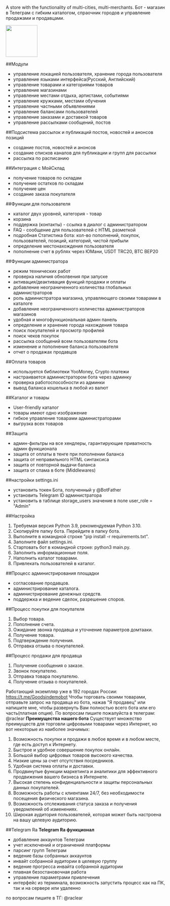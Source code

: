 A store with the functionality of multi-cities, multi-merchants. Бот - магазин в Телеграм с гибким каталогом, спраочник городов и управление продажами и продавцами.

<img src="tggoodsinbot.gif" width="100"/>


##Модули
- управление локацией пользователя, хранение города пользователя
- управление языками интерфейса(Русский, Английский)
- управление товарами и категориями товаров
- управление магазинами
- управление местами отдыха, артистами, событиями
- управление кружками, местами обучения
- управление частными объявлениями
- управление балансами пользователей
- управление заказами и доставкой товаров
- управление рассылками сообщений, постов

##Подсистема рассылок и публикаций постов, новостей и анонсов позиций
- создание постов, новостей и анонсов
- создание списков каналов для публикации и групп для рассылки
- рассылка по расписанию

##Интеграция с МойСклад
- получение товаров по складам
- получение остатков по складам
- получение цен
- создание заказа покупателя

##Функции для пользователя
- каталог двух уровней, категория - товар
- корзина
- поддержка (контакты) - ссылка в диалог с администратором
- FAQ - сообщение для пользователей с HTML разметкой
- подробная Статистика бота: кол-во пополнений, покупок, пользователей, позиций, категорий, чистой прибыли
- определение местонахождения пользователя
- пополнение счет в рублях через ЮМани, USDT TRC20, BTC BEP20

##Функции администратора
- режим технических работ
- проверка наличия обнолвения при запуске
- активация/деактивация функций продажи и оплаты
- добавление неограниченного количества глобальных администраторов
- роль администратора магазина, управляющего своими товарами в каталоге
- добавление неограниченного количества администраторов магазинов
- удобная и многофункциональная админ панель
- определение и хранение города нахождения товара
- поиск покупателей и просмотр профилей
- поиск чеков покупок
- рассылка сообщений всем пользователям бота
- изменение и пополнение баланса пользователя
- отчет о продажах продавцов

##Оплата товаров
- используется библиотеки YooMoney, Crypto платежи
- настраивается администратором бота через админку
- проверка работоспособности из админки
- вывод баланса кошелька в любой из валют

##Каталог и товары
- User-friendly каталог
- товары имеют одно изображение
- гибкое управление товарами администраторами
- выгрузка всех товаров

##Защита
- админ-фильтры на все хендлеры, гарантирующие приватность админ функционала
- защита от оплаты в тенге при пополнении баланса
- защита от неправильного HTML синтаксиса
- защита от повторной выдачи баланса
- защита от спама в боте (Middlewares)

##настройки settings.ini
- установить токен Бота, полученный у @BotFather
- установить Telegram ID администратора
- установить в таблице storage_users значение в поле user_role = "Admin"

##Настройка
1. Требуемая версия Python 3.9, рекомендуемая Python 3.10.
2. Скопируйте папку бота. Перейдите в папку бота.
3. Выполните в командной строке "pip install -r requirements.txt".
4. Заполните файл settings.ini.
5. Стартовать бот в командной строке: python3 main.py.
6. Заполнить информационные поля.
7. Наполнить каталог товарами.
8. Привлекать пользователей в каталог.

##Процесс администрирования площадки
- согласование продавцов.
- администрирование каталога.
- администрирование денежных средств.
- поддержка и ведение сделок, разрешение споров.

##Процесс покупки для покупателя
1. Выбор товара.
2. Пополнение счета.
3. Ожидание звонка продавца и уточнение параметров домтааки.
4. Получение товара.
5. Подтверждение получения.
6. Отправка отзыва о покупателей.

##Процесс продажи для продавца
1. Получение сообщения о заказе.
2. Звонок покупателю.
3. Отправка товара покупателю.
4. Получение отзыва о покупателей.

<!-- TODO:
- расчет доставки сборного заказа
- поиск в каталоге -->

Работающий экземпляр уже в 192 городах России: https://t.me/Goodsindemobot
Чтобы торговать своими товарами, отправьте запрос на продавца из бота, нажав "Я продавец" или напишите мне, чтобы развернуть Вам полностью всего бота или его часть(платная опция).
По вопросам пишите пожалуйста в телеграм: @raclear
**Преимущества нашего бота**
Существует множество преимуществ для торговли цифровыми товарами через Интернет, но вот некоторые из наиболее значимых:

1. Возможность покупки и продажи в любое время и в любом месте, где есть доступ к Интернету.
2. Быстрое и удобное совершение покупок онлайн.
3. Большой выбор цифровых товаров высокого качества.
4. Низкие цены за счет отсутствия посредников.
5. Удобная система оплаты и доставки.
6. Продвинутые функции маркетинга и аналитики для эффективного продвижения вашего бизнеса в Интернете.
7. Высокая степень конфиденциальности и защиты персональных данных покупателей.
8. Возможность работы с клиентами 24/7, без необходимости посещения физического магазина.
9. Возможность отслеживания статуса заказа и получения уведомлений об изменениях.
10. Широкая аудитория пользователей, которая может быть настроена на вашу целевую аудиторию.

    
##Telegram Ra
**Telegram Ra функционал**
- добавление аккаунтов Телеграм
- учет исключений и ограничений платформы
- парсинг групп Телеграм
- ведение базы собранных аккаунтов
- инвайт собранной аудитории в целевую группу
- ведение прогресса инвайта собранной аудитории
- плавная безостановочная работа
- управление параметрами привлечения
- интерфейс из терминала, возможность запустить процесс как на ПК, так и на сервере или удаленно

по вопросам пишите в ТГ: @raclear
